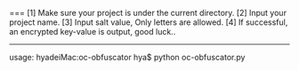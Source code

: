 ===
[1] Make sure your project is under the current directory.
[2] Input your project name.
[3] Input salt value, Only letters are allowed.
[4] If successful, an encrypted key-value is output, good luck..

-------------------------------------------------------------------
usage:
hyadeiMac:oc-obfuscator hya$ python oc-obfuscator.py 
